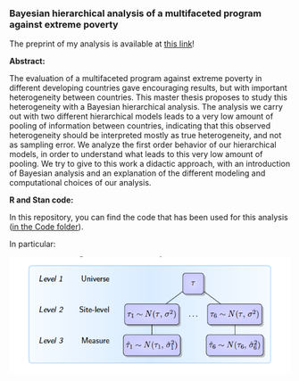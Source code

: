 ### Bayesian hierarchical analysis of a multifaceted program against extreme poverty

The preprint of my analysis is available at [this link](https://arxiv.org/abs/2109.06759)!

**Abstract:**

The evaluation of a multifaceted program against extreme poverty in different developing countries gave encouraging results, but with important heterogeneity between countries. This master thesis proposes to study this heterogeneity with a Bayesian hierarchical analysis. The analysis we carry out with two different hierarchical models leads to a very low amount of pooling of information between countries, indicating that this observed heterogeneity should be interpreted mostly as true heterogeneity, and not as sampling error. We analyze the first order behavior of our hierarchical models, in order to understand what leads to this very low amount of pooling. We try to give to this work a didactic approach, with an introduction of Bayesian analysis and an explanation of the different modeling and computational choices of our analysis.



**R and Stan code:**

In this repository, you can find the code that has been used for this analysis ([in the Code folder](https://github.com/louischarlot/Bayesian_hierarchical_analysis_multifaceted_program_extreme_poverty/tree/master/Code)).

In particular:

![img](./images/Model_1.png)







